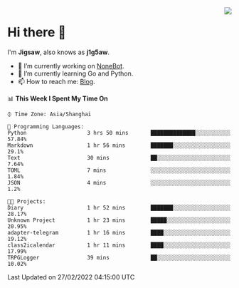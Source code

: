 <a href="#">
  <img align="right" src="https://github-readme-stats.vercel.app/api?username=j1g5awi&count_private=true&show_icons=true&title_color=80070B&text_color=B3B3B3&bg_color=212121&icon_color=80070B" />
</a>

# Hi there 👋

I'm **Jigsaw**, also knows as **j1g5aw**.

- 🔭 I’m currently working on [NoneBot](https://github.com/nonebot).
- 🌱 I’m currently learning Go and Python.
- 📫 How to reach me: [Blog](https://blog.maddestroyer.xyz/).

<!--START_SECTION:waka-->
📊 **This Week I Spent My Time On** 

```text
⌚︎ Time Zone: Asia/Shanghai

💬 Programming Languages: 
Python                   3 hrs 50 mins       ██████████████░░░░░░░░░░░   57.84% 
Markdown                 1 hr 56 mins        ███████░░░░░░░░░░░░░░░░░░   29.1% 
Text                     30 mins             ██░░░░░░░░░░░░░░░░░░░░░░░   7.64% 
TOML                     7 mins              ░░░░░░░░░░░░░░░░░░░░░░░░░   1.84% 
JSON                     4 mins              ░░░░░░░░░░░░░░░░░░░░░░░░░   1.2%

🐱‍💻 Projects: 
Diary                    1 hr 52 mins        ███████░░░░░░░░░░░░░░░░░░   28.17% 
Unknown Project          1 hr 23 mins        █████░░░░░░░░░░░░░░░░░░░░   20.95% 
adapter-telegram         1 hr 16 mins        ████░░░░░░░░░░░░░░░░░░░░░   19.12% 
class2icalendar          1 hr 11 mins        ████░░░░░░░░░░░░░░░░░░░░░   17.99% 
TRPGLogger               39 mins             ██░░░░░░░░░░░░░░░░░░░░░░░   10.02%

```


 Last Updated on 27/02/2022 04:15:00 UTC
<!--END_SECTION:waka-->
